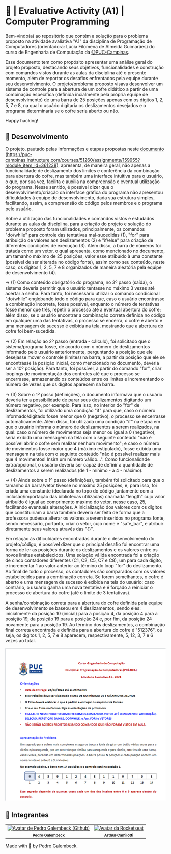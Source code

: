 # 🔑 | Evaluative Activity (A1) | Computer Programming

Bem-vindo(a) ao repositório que contém a solução para o problema proposto na atividade avaliativa "A1" da disciplina de Programação de Computadores (orientadora: Lúcia Filomena de Almeida Guimarães) do curso de Engenharia de Computação da [@PUC-Campinas](httpsL://puc-campinas.com).

Esse documento tem como propósito apresentar uma análise geral do projeto proposto, destacando seus objetivos, funcionalidades e construção com comandos vistos durante as aulas da disciplina até o presente momento, além de reportar os desafios enfrentados pela equipe durante seu desenvolvimento. 
O projeto/problema proposto visava desenvolver um sistema de controle para a abertura de um cofre didático a partir de uma combinação específica (definida incialmente pela própria equipe de desenvolvimento) de uma barra de 25 posições apenas com os dígitos 1, 2, 5, 7 e 8, na qual o usuário digitaria os deslizamentos desejados e o programa determinaria se o cofre seria aberto ou não.

Happy hacking!

<!-- > ⚠️ **É importante ressaltar que este projeto/repositório se encontra em constante atualização.** -->

## 🧠 Desenvolvimento

O projeto, pautado pelas informações e etapas propostas neste [documento](https://puc-campinas.instructure.com/courses/51260/assignments/159955?module_item_id=361238) (https://puc-campinas.instructure.com/courses/51260/assignments/159955?module_item_id=361238), apresenta, de maneira geral, não apenas a funcionalidade de deslizamento dos limites e conferência da combinação para abertura do cofre, mas também uma interface intuitiva para o usuário, o que, por sua vez, facilita e auxilia na compreensão e eventual utilização do programa. Nesse sentido, é possível dizer que o desenvolvimento/criação da interface gráfica do programa não apresentou dificuldades à equipe de desenvolvimento, dada sua estrutura simples, facilitando, assim, a compreensão do código pelos membros e o programa pelo usuário.

Sobre a utilização das funcionalidades e comandos vistos e estudados durante as aulas da disciplina, para a criação do projeto e solução do problema proposto foram utilizados, principalmente, os comandos "do/while" para controle das tentativas mal-sucedidas (1), "for" para atribuição de valores aos deslizamentos (2) e "if/else" para criação de diferentes condições de execução (3). Além disso, a barra de números foi tratada como um vetor, o qual apresenta, como mencionado no documento, um tamanho máximo de 25 posições, valor esse atribuído à uma constante (possível de ser alterada no código fonte), assim como seu conteúdo, neste caso, os dígitos 1, 2, 5, 7 e 8 organizados de maneira aleatória pela equipe de desenvolvimento (4).

→ (1) Como conteúdo obrigatório do programa, no 3º passo (saída), o sistema deveria permitir que o usuário tentasse no máximo 3 vezes até acertar a senha. Para tanto, foi necessário utilizar o comando condicional "do/while" englobando todo o código para que, caso o usuário encontrasse a combinação incorreta, fosse possível, enquanto o número de tentativas fosse menor que três, repetir o processo até a eventual abertura do cofre; além disso, se o usuário encontrar a combinação correta definida no código em qualquer uma das tentativas, o processo se encerra, o cofre é aberto e uma mensagem de sucesso é exibida na tela, mostrando que a abertura do cofre foi bem-sucedida.

→ (2) Em relação ao 2º passo (entrada - cálculo), foi solicitado que o sistema/programa fosse, de acordo com o número de deslizamentos informado pelo usuário anteriormente, perguntando a posição que ele desejasse mover o controle (limites) na barra, a partir da posição que ele se encontrasse (a posição inicial, como mencionado no documento, deveria ser a 10º posição). Para tanto, foi possível, a partir do comando "for", criar loopings de movimentação dos controles até que o processo se encerrasse, armazenando os conteúdos entre os limites e incrementando o número de vezes que os dígitos aparecem na barra.

→ (3) Sobre o 1º passo (definições), o documento informava que o usuário deveria ter a possibilidade de parar seus deslizamentos digitando um número negativo, por exemplo. Para isso, no interior do "for" de deslizamentos, foi utilizado uma condição "if" para que, caso o número informado/digitado fosse menor que 0 (negativo), o processo se encerrasse automaticamente. Além disso, foi utilizada uma condição "if" na etapa em que o usuário informa o número de deslizamentos a serem realizados, na qual: caso o número de movimentos seja menor ou igual a 0 (negativo), seria exibida uma mensagem na tela com o seguinte conteúdo "não é possível abrir o cofre sem realizar nenhum movimento"; e caso o número de movimentos fosse maior que 4 (máximo estipulado), fosse exibida uma mensagem na tela com o seguinte conteúdo "não é possível realizar mais que 4 movimentos! Insira um número válido...". Como funcionalidade extra/opcional, o usuário deveria ser capaz de definir a quantidade de deslizamentos a serem realizados (de 1 - mínimo - a 4 - máximo).

→ (4) Ainda sobre o 1º passo (definições), também foi solicitado para que o tamanho da barra/vetor tivesse no máximo 25 posições, e, para isso, foi criada uma constante (declarada no topo do código juntamente com a inclusão/importação das bibliotecas utilizadas) chamada "length" cujo valor atribuído é igual ao comprimento máximo do vetor, nesse caso, 25, facilitando eventuais alterações. A inicialização dos valores com os dígitos que constituiriam a barra também deveria ser feita de forma que a professora pudesse alterar os valores a serem inseridos no programa fonte, sendo necessário, portanto, criar o vetor, cujo nome é "safe_bar", e atribuir diretamente seus valores através das "{}".

Em relação às dificuldades encontradas durante o desenvolvimento do projeto/código, é possível dizer que o principal desafio foi encontrar uma forma de ler as posições durante os deslizamentos e os valores entre os novos limites estabelecidos. Uma solução válida encontrada foi a criação de cinco contadores diferentes (C1, C2, C5, C7 e C8), um para cada dígito, e incrementar 1 ao valor anterior ao término do loop "for" do deslizamento. Ao final de todo o processo, os contadores são comparados com os valores estabelecidos para a combinação correta. Se forem semelhantes, o cofre é aberto e uma mensagem de sucesso é exibida na tela do usuário; caso contrário, o usuário ganha uma nova tentativa e é forçado a reiniciar o processo de abertura do cofre (até o limite de 3 tentativas).

A senha/combinação correta para a abertura do cofre definida pela equipe de desenvolvimento se baseou em 4 deslizamentos, sendo eles: inicialmente da posição 10 (inicial) para a posição 4, da posição 4 para a posição 19, da posição 19 para a posição 24 e, por fim, da posição 24 novamente para a posição 19. Ao término dos deslizamentos, a combinação final correta encontrada e definida para a abertura do cofre é "512376", ou seja, os dígitos 1, 2, 5, 7 e 8 aparecem, respectivamente, 5, 12, 3, 7 e 6 vezes ao total.

![Protótipo](./.github/Prototype.png)

## 🤝 Integrantes

<table>
  <tr>
    <td align="center">
      <a href="https://github.com/galembeck" title="Pedro Galembeck">
        <img src="https://avatars.githubusercontent.com/u/51977156?v=4" width="100px;" alt="Avatar de Pedro Galembeck (Github)"/><br>
        <sub>
          <b>Pedro Galembeck</b>
        </sub>
      </a>
    </td>
    <td align="center">
      <a href="https://github.com/Arduinh0/" title="Rocketseat">
        <img src="https://avatars.githubusercontent.com/u/165936545?v=4" width="100px;" alt="Avatar da Rocketseat"/><br>
        <sub>
          <b>Arthur Camilotti</b>
        </sub>
      </a>
    </td>
  </tr>
</table>

Made with 💜 by Pedro Galembeck.
